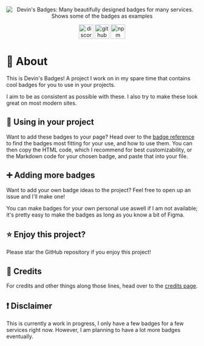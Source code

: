 <div align="center">
<img alt="Devin's Badges: Many beautifully designed badges for many services. Shows some of the badges as examples" src="https://cdn.jsdelivr.net/npm/@intergrav/devins-badges@3/assets/branding/banner_512h.png"></a>

<a href="https://discord.gg/36Tv44cYte"><img alt="discord-plural" height="38" src="https://cdn.jsdelivr.net/npm/@intergrav/devins-badges@3/assets/compact/social/discord-plural_vector.svg"></a>
<a href="https://github.com/intergrav/devins-badges"><img alt="github" height="38" src="https://cdn.jsdelivr.net/npm/@intergrav/devins-badges@3/assets/compact/available/github_vector.svg"></a>
<a href="https://www.npmjs.com/package/@intergrav/devins-badges"><img alt="npm" height="38" src="https://cdn.jsdelivr.net/npm/@intergrav/devins-badges@3/assets/compact/available/npm_vector.svg"></a>
</div>

# 🏅 About

This is Devin's Badges! A project I work on in my spare time that contains cool badges for you to use in your projects.

I aim to be as consistent as possible with these. I also try to make these look great on most modern sites.

## 📰 Using in your project

Want to add these badges to your page? Head over to the [badge reference](https://intergrav.github.io/devins-badges-docs/badges/) to find the badges most fitting for your use, and how to use them. You can then copy the HTML code, which I recommend for best customizability, or the Markdown code for your chosen badge, and paste that into your file.

## ➕ Adding more badges

Want to add your own badge ideas to the project? Feel free to open up an issue and I'll make one!

You can make badges for your own personal use aswell if I am not available; it's pretty easy to make the badges as long as you know a bit of Figma.

## ⭐ Enjoy this project?

Please star the GitHub repository if you enjoy this project!

## 💁 Credits

For credits and other things along those lines, head over to the [credits page](https://intergrav.github.io/devins-badges-docs/credits/).

## ❗ Disclaimer

This is currently a work in progress, I only have a few badges for a few services right now. However, I am planning to have a lot more badges eventually.
